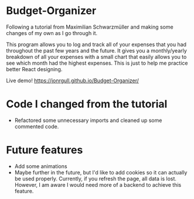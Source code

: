 # Budget-Organizer

Following a tutorial from Maximilian Schwarzmüller and making some changes of my own as I go through it.

This program allows you to log and track all of your expenses that you had throughout the past few years and the future. It gives you a monthly/yearly breakdown of all your expenses with a small chart that easily allows you to see which month had the highest expenses. This is just to help me practice better React designing.

Live demo! https://jonrgull.github.io/Budget-Organizer/

# Code I changed from the tutorial

- Refactored some unnecessary imports and cleaned up some commented code.

# Future features

- Add some animations
- Maybe further in the future, but I'd like to add cookies so it can actually be used properly. Currently, if you refresh the page, all data is lost. However, I am aware I would need more of a backend to achieve this feature.
